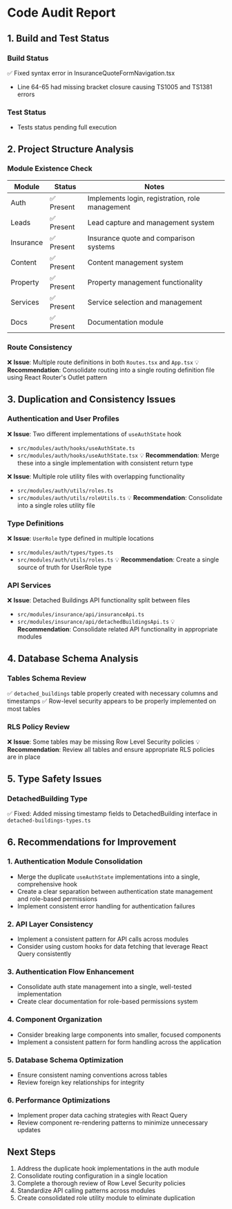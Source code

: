 
# Code Audit Report

## 1. Build and Test Status

### Build Status
✅ Fixed syntax error in InsuranceQuoteFormNavigation.tsx
- Line 64-65 had missing bracket closure causing TS1005 and TS1381 errors

### Test Status
- Tests status pending full execution

## 2. Project Structure Analysis

### Module Existence Check
| Module | Status | Notes |
|--------|--------|-------|
| Auth | ✅ Present | Implements login, registration, role management |
| Leads | ✅ Present | Lead capture and management system |
| Insurance | ✅ Present | Insurance quote and comparison systems |
| Content | ✅ Present | Content management system |
| Property | ✅ Present | Property management functionality |
| Services | ✅ Present | Service selection and management |
| Docs | ✅ Present | Documentation module |

### Route Consistency
❌ **Issue**: Multiple route definitions in both `Routes.tsx` and `App.tsx`
💡 **Recommendation**: Consolidate routing into a single routing definition file using React Router's Outlet pattern

## 3. Duplication and Consistency Issues

### Authentication and User Profiles
❌ **Issue**: Two different implementations of `useAuthState` hook 
- `src/modules/auth/hooks/useAuthState.ts`
- `src/modules/auth/hooks/useAuthState.tsx` 
💡 **Recommendation**: Merge these into a single implementation with consistent return type

❌ **Issue**: Multiple role utility files with overlapping functionality
- `src/modules/auth/utils/roles.ts`
- `src/modules/auth/utils/roleUtils.ts`
💡 **Recommendation**: Consolidate into a single roles utility file

### Type Definitions
❌ **Issue**: `UserRole` type defined in multiple locations
- `src/modules/auth/types/types.ts`
- `src/modules/auth/utils/roles.ts`
💡 **Recommendation**: Create a single source of truth for UserRole type

### API Services
❌ **Issue**: Detached Buildings API functionality split between files
- `src/modules/insurance/api/insuranceApi.ts`
- `src/modules/insurance/api/detachedBuildingsApi.ts`
💡 **Recommendation**: Consolidate related API functionality in appropriate modules

## 4. Database Schema Analysis

### Tables Schema Review
✅ `detached_buildings` table properly created with necessary columns and timestamps
✅ Row-level security appears to be properly implemented on most tables

### RLS Policy Review
❌ **Issue**: Some tables may be missing Row Level Security policies
💡 **Recommendation**: Review all tables and ensure appropriate RLS policies are in place

## 5. Type Safety Issues

### DetachedBuilding Type
✅ Fixed: Added missing timestamp fields to DetachedBuilding interface in `detached-buildings-types.ts`

## 6. Recommendations for Improvement

### 1. Authentication Module Consolidation
- Merge the duplicate `useAuthState` implementations into a single, comprehensive hook
- Create a clear separation between authentication state management and role-based permissions
- Implement consistent error handling for authentication failures

### 2. API Layer Consistency
- Implement a consistent pattern for API calls across modules
- Consider using custom hooks for data fetching that leverage React Query consistently

### 3. Authentication Flow Enhancement
- Consolidate auth state management into a single, well-tested implementation
- Create clear documentation for role-based permissions system

### 4. Component Organization
- Consider breaking large components into smaller, focused components
- Implement a consistent pattern for form handling across the application

### 5. Database Schema Optimization
- Ensure consistent naming conventions across tables
- Review foreign key relationships for integrity

### 6. Performance Optimizations
- Implement proper data caching strategies with React Query
- Review component re-rendering patterns to minimize unnecessary updates

## Next Steps
1. Address the duplicate hook implementations in the auth module
2. Consolidate routing configuration in a single location
3. Complete a thorough review of Row Level Security policies
4. Standardize API calling patterns across modules
5. Create consolidated role utility module to eliminate duplication
